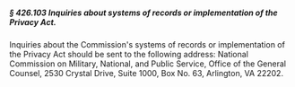 ##### § 426.103 Inquiries about systems of records or implementation of the Privacy Act. #####

Inquiries about the Commission's systems of records or implementation of the Privacy Act should be sent to the following address: National Commission on Military, National, and Public Service, Office of the General Counsel, 2530 Crystal Drive, Suite 1000, Box No. 63, Arlington, VA 22202.